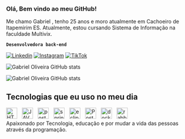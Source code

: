 ### Olá, Bem vindo ao meu GitHub!
Me chamo Gabriel , tenho 25 anos e moro atualmente em Cachoeiro de Itapemirim ES. Atualmente, estou cursando Sistema de Informação na faculdade Multivix.

**`Desenvolvedora back-end`**

[![Linkedin](https://img.shields.io/badge/LinkedIn-0077B5?style=for-the-badge&logo=linkedin&logoColor=white)](https://www.linkedin.com/in/gabriel-oliveira-48b3a9289/?trk=opento_sprofile_topcard)
[![Instagram](https://img.shields.io/badge/Instagram-E4405F?style=for-the-badge&logo=instagram&logoColor=white)](https://www.instagram.com/wwwgabriels/)
[![TikTok](https://img.shields.io/badge/TikTok-000000?style=for-the-badge&logo=tiktok&logoColor=white)](https://www.tiktok.com/@gabrielstone_)

![Gabriel Oliveira GitHub stats](https://github-readme-stats.vercel.app/api?username=0gabriel13&show_icons=true&theme=tokyonight)

![Gabriel Oliveira GitHub stats](https://github-readme-stats.vercel.app/api/top-langs/?username=0gabriel13&theme=tokyonight&layout=compact&custom_title=Tecnologias&langs_count=9)

## Tecnologias que eu uso no meu dia

<img 
    align="left" 
    alt="HTML"
    title="HTML" 
    width="30px" 
    style="padding-right: 10px;" 
    src="https://cdn.jsdelivr.net/gh/devicons/devicon@latest/icons/html5/html5-original-wordmark.svg" 
/>
<img 
    align="left" 
    alt="JAVA" 
    title="JAVA"
    width="30px" 
    style="padding-right: 10px;" 
    src="https://cdn.jsdelivr.net/gh/devicons/devicon@latest/icons/java/java-original-wordmark.svg" 
/>
<img 
    align="left" 
    alt="postgresql"
    title="postgresql" 
    width="30px" 
    style="padding-right: 10px;" 
    src="https://cdn.jsdelivr.net/gh/devicons/devicon@latest/icons/postgresql/postgresql-original-wordmark.svg"
/>
<img 
    align="left" 
    alt="spring" 
    title="spring"
    width="30px" 
    style="padding-right: 10px;" 
    src="https://cdn.jsdelivr.net/gh/devicons/devicon@latest/icons/spring/spring-original-wordmark.svg"
/>
<img 
    align="left" 
    alt="eclipse" 
    title="eclipse"
    width="30px" 
    style="padding-right: 10px;" 
    src="https://cdn.jsdelivr.net/gh/devicons/devicon@latest/icons/eclipse/eclipse-original.svg" 
/>
<img 
    align="left" 
    alt="Postman" 
    title="Postman"
    width="30px" 
    style="padding-right: 10px;" 
    src="https://cdn.jsdelivr.net/gh/devicons/devicon@latest/icons/postman/postman-original.svg" 
/>
<img 
    align="left" 
    alt="docker" 
    title="docker"
    width="30px" 
    style="padding-right: 10px;" 
    src="https://cdn.jsdelivr.net/gh/devicons/devicon@latest/icons/docker/docker-plain-wordmark.svg"  
/>
<img 
    align="left" 
    alt="rabbitmq" 
    title="rabbitmq"
    width="30px" 
    style="padding-right: 10px;" 
    src="https://cdn.jsdelivr.net/gh/devicons/devicon@latest/icons/rabbitmq/rabbitmq-original.svg" 
/>


<br/>
<br/>
Apaixonado por Tecnologia, educação e por mudar a vida das pessoas através da programação.


